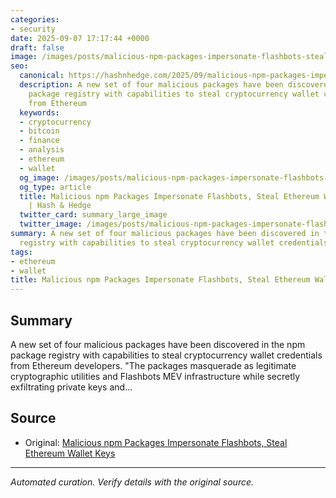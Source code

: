```yaml
---
categories:
- security
date: 2025-09-07 17:17:44 +0000
draft: false
image: /images/posts/malicious-npm-packages-impersonate-flashbots-steal-ethereum--105c6a52.jpg
seo:
  canonical: https://hashnhedge.com/2025/09/malicious-npm-packages-impersonate-flashbots-steal-ethereum-wallet-keys/
  description: A new set of four malicious packages have been discovered in the npm
    package registry with capabilities to steal cryptocurrency wallet credentials
    from Ethereum
  keywords:
  - cryptocurrency
  - bitcoin
  - finance
  - analysis
  - ethereum
  - wallet
  og_image: /images/posts/malicious-npm-packages-impersonate-flashbots-steal-ethereum--105c6a52.jpg
  og_type: article
  title: Malicious npm Packages Impersonate Flashbots, Steal Ethereum Wallet Keys
    | Hash & Hedge
  twitter_card: summary_large_image
  twitter_image: /images/posts/malicious-npm-packages-impersonate-flashbots-steal-ethereum--105c6a52.jpg
summary: A new set of four malicious packages have been discovered in the npm package
  registry with capabilities to steal cryptocurrency wallet credentials from Ethereum
tags:
- ethereum
- wallet
title: Malicious npm Packages Impersonate Flashbots, Steal Ethereum Wallet Keys
---
```


## Summary

A new set of four malicious packages have been discovered in the npm package registry with capabilities to steal cryptocurrency wallet credentials from Ethereum developers. "The packages masquerade as legitimate cryptographic utilities and Flashbots MEV infrastructure while secretly exfiltrating private keys and...

## Source

- Original: [Malicious npm Packages Impersonate Flashbots, Steal Ethereum Wallet Keys](https://thehackernews.com/2025/09/malicious-npm-packages-impersonate.html)


---

*Automated curation. Verify details with the original source.*